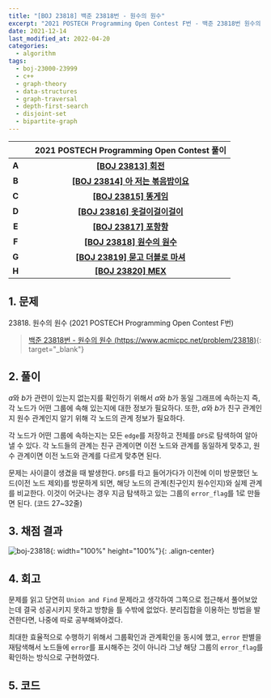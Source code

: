 ```yaml
---
title: "[BOJ 23818] 백준 23818번 - 원수의 원수"
excerpt: "2021 POSTECH Programming Open Contest F번 - 백준 23818번 원수의 원수 풀이"
date: 2021-12-14
last_modified_at: 2022-04-20
categories:
  - algorithm
tags:
  - boj-23000-23999
  - c++
  - graph-theory
  - data-structures
  - graph-traversal
  - depth-first-search
  - disjoint-set
  - bipartite-graph
---
```


|||2021 POSTECH Programming Open Contest 풀이|
|:---:|:---:|:---:|
|**A**||**[[BOJ 23813] 회전](https://burningfalls.github.io/algorithm/boj-23813/)**|
|**B**||**[[BOJ 23814] 아 저는 볶음밥이요](https://burningfalls.github.io/algorithm/boj-23814/)**|
|**C**||**[[BOJ 23815] 똥게임](https://burningfalls.github.io/algorithm/boj-23815/)**|
|**D**||**[[BOJ 23816] 옷걸이걸이걸이](https://burningfalls.github.io/algorithm/boj-23816/)**|
|**E**||**[[BOJ 23817] 포항항](https://burningfalls.github.io/algorithm/boj-23817/)**|
|**F**||**[[BOJ 23818] 원수의 원수](https://burningfalls.github.io/algorithm/boj-23818/)**|
|**G**||**[[BOJ 23819] 묻고 더블로 마셔](https://burningfalls.github.io/algorithm/boj-23819/)**|
|**H**||**[[BOJ 23820] MEX](https://burningfalls.github.io/algorithm/boj-23820/)**|

## 1. 문제
$23818$. 원수의 원수 (2021 POSTECH Programming Open Contest F번)

> [백준 23818번 - 원수의 원수 (https://www.acmicpc.net/problem/23818)](https://www.acmicpc.net/problem/23818){: target="_blank"}

## 2. 풀이

$a$와 $b$가 관련이 있는지 없는지를 확인하기 위해서 $a$와 $b$가 동일 그래프에 속하는지 즉, 각 노드가 어떤 그룹에 속해 있는지에 대한 정보가 필요하다. 또한, $a$와 $b$가 친구 관계인지 원수 관계인지 알기 위해 각 노드의 관계 정보가 필요하다.

각 노드가 어떤 그룹에 속하는지는 모든 `edge`를 저장하고 전체를 `DFS`로 탐색하여 알아낼 수 있다. 각 노드들의 관계는 친구 관계이면 이전 노드와 관계를 동일하게 맞추고, 원수 관계이면 이전 노드와 관계를 다르게 맞추면 된다.

문제는 사이클이 생겼을 때 발생한다. `DFS`를 타고 들어가다가 이전에 이미 방문했던 노드(이전 노드 제외)를 방문하게 되면, 해당 노드의 관계(친구인지 원수인지)와 실제 관계를 비교한다. 이것이 어긋나는 경우 지금 탐색하고 있는 그룹의 `error_flag`를 $1$로 만들면 된다. (코드 27~32줄)


## 3. 채점 결과

![boj-23818](https://user-images.githubusercontent.com/30232837/160786979-963aa68b-6fcd-4d3f-9449-6e6740c1b017.png "boj-23818"){: width="100%" height="100%"}{: .align-center}

## 4. 회고

문제를 읽고 당연히 `Union and Find` 문제라고 생각하여 그쪽으로 접근해서 풀어보았는데 결국 성공시키지 못하고 방향을 틀 수밖에 없었다. 분리집합을 이용하는 방법을 발견한다면, 나중에 따로 공부해봐야겠다. 

최대한 효율적으로 수행하기 위해서 그룹확인과 관계확인을 동시에 했고, `error` 판별을 재탐색해서 노드들에 `error`를 표시해주는 것이 아니라 그냥 해당 그룹의 `error_flag`를 확인하는 방식으로 구현하였다.

## 5. 코드

<script src="https://gist.github.com/BurningFalls/e77405e53cdcdf05bbe25b467aedd064.js"></script>